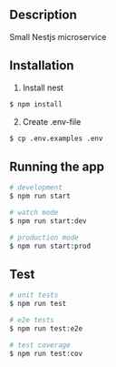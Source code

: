 ## Description

Small Nestjs microservice 

## Installation

1. Install nest
```bash
$ npm install
```

2. Create .env-file
```bash
$ cp .env.examples .env
```


## Running the app

```bash
# development
$ npm run start

# watch mode
$ npm run start:dev

# production mode
$ npm run start:prod
```

## Test

```bash
# unit tests
$ npm run test

# e2e tests
$ npm run test:e2e

# test coverage
$ npm run test:cov
```
